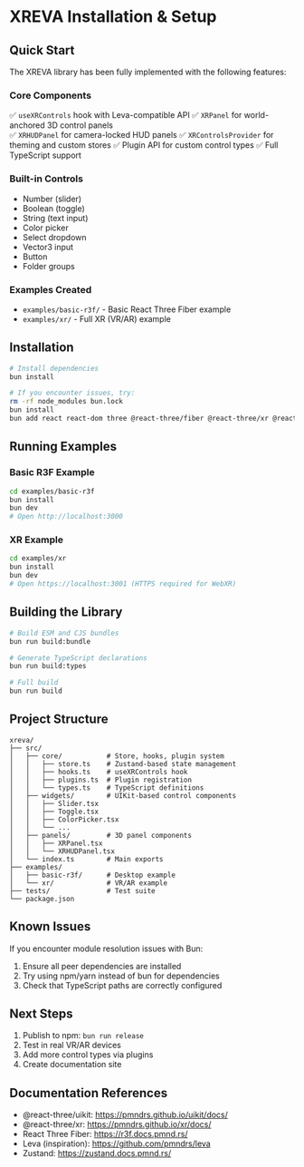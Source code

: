 # XREVA Installation & Setup

## Quick Start

The XREVA library has been fully implemented with the following features:

### Core Components
✅ `useXRControls` hook with Leva-compatible API
✅ `XRPanel` for world-anchored 3D control panels  
✅ `XRHUDPanel` for camera-locked HUD panels
✅ `XRControlsProvider` for theming and custom stores
✅ Plugin API for custom control types
✅ Full TypeScript support

### Built-in Controls
- Number (slider)
- Boolean (toggle)
- String (text input)  
- Color picker
- Select dropdown
- Vector3 input
- Button
- Folder groups

### Examples Created
- `examples/basic-r3f/` - Basic React Three Fiber example
- `examples/xr/` - Full XR (VR/AR) example

## Installation

```bash
# Install dependencies
bun install

# If you encounter issues, try:
rm -rf node_modules bun.lock
bun install
bun add react react-dom three @react-three/fiber @react-three/xr @react-three/uikit @react-three/uikit-default zustand
```

## Running Examples

### Basic R3F Example
```bash
cd examples/basic-r3f
bun install
bun dev
# Open http://localhost:3000
```

### XR Example
```bash
cd examples/xr
bun install
bun dev
# Open https://localhost:3001 (HTTPS required for WebXR)
```

## Building the Library

```bash
# Build ESM and CJS bundles
bun run build:bundle

# Generate TypeScript declarations
bun run build:types

# Full build
bun run build
```

## Project Structure

```
xreva/
├── src/
│   ├── core/           # Store, hooks, plugin system
│   │   ├── store.ts    # Zustand-based state management
│   │   ├── hooks.ts    # useXRControls hook
│   │   ├── plugins.ts  # Plugin registration
│   │   └── types.ts    # TypeScript definitions
│   ├── widgets/        # UIKit-based control components
│   │   ├── Slider.tsx
│   │   ├── Toggle.tsx
│   │   ├── ColorPicker.tsx
│   │   └── ...
│   ├── panels/         # 3D panel components
│   │   ├── XRPanel.tsx
│   │   └── XRHUDPanel.tsx
│   └── index.ts        # Main exports
├── examples/
│   ├── basic-r3f/      # Desktop example
│   └── xr/             # VR/AR example
├── tests/              # Test suite
└── package.json
```

## Known Issues

If you encounter module resolution issues with Bun:
1. Ensure all peer dependencies are installed
2. Try using npm/yarn instead of bun for dependencies
3. Check that TypeScript paths are correctly configured

## Next Steps

1. Publish to npm: `bun run release`
2. Test in real VR/AR devices
3. Add more control types via plugins
4. Create documentation site

## Documentation References

- @react-three/uikit: https://pmndrs.github.io/uikit/docs/
- @react-three/xr: https://pmndrs.github.io/xr/docs/
- React Three Fiber: https://r3f.docs.pmnd.rs/
- Leva (inspiration): https://github.com/pmndrs/leva
- Zustand: https://zustand.docs.pmnd.rs/
